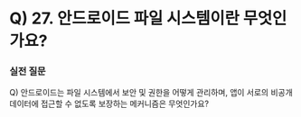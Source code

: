 # Q) 27. 안드로이드 파일 시스템이란 무엇인가요?



### 실전 질문
Q) 안드로이드는 파일 시스템에서 보안 및 권한을 어떻게 관리하며,
앱이 서로의 비공개 데이터에 접근할 수 없도록 보장하는 메커니즘은 무엇인가요?